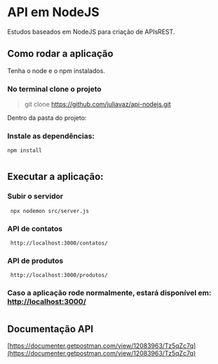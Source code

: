 # API em NodeJS

Estudos baseados em NodeJS para criação de APIsREST.

## Como rodar a aplicação

Tenha o node e o npm instalados.

### No terminal clone o projeto
> git clone https://github.com/juliavaz/api-nodejs.git

Dentro da pasta do projeto:

### Instale as dependências:
```
npm install
```

#
## Executar a aplicação:

### Subir o servidor
```
 npx nodemon src/server.js
```

### API de contatos
```
 http://localhost:3000/contatos/
```

### API de produtos
```
 http://localhost:3000/produtos/
```

### Caso a aplicação rode normalmente, estará disponível em: [http://localhost:3000/](http://localhost:3000/)

#
## Documentação API

[https://documenter.getpostman.com/view/12083963/Tz5qZc7q](https://documenter.getpostman.com/view/12083963/Tz5qZc7q)
